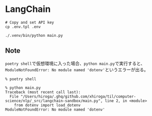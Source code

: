 # LangChain

```shell
# Copy and set API key
cp .env.tpl .env

./.venv/bin/python main.py
```

## Note

`poetry shell`で仮想環境に入った場合、`python main.py`で実行すると、`ModuleNotFoundError: No module named 'dotenv'`というエラーが出る。

```terminal
% poetry shell

% python main.py
Traceback (most recent call last):
  File "/Users/hiroga/.ghq/github.com/xhiroga/til/computer-science/nlp/_src/langchain-sandbox/main.py", line 2, in <module>
    from dotenv import load_dotenv
ModuleNotFoundError: No module named 'dotenv'
```
